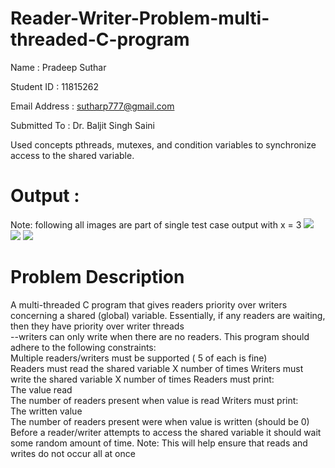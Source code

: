 # Reader-Writer-Problem-multi-threaded-C-program

Name           : Pradeep Suthar

Student ID     : 11815262

Email Address  : sutharp777@gmail.com

Submitted To   : Dr. Baljit Singh Saini


Used concepts
  pthreads, mutexes, and condition variables to synchronize access to the shared variable.

# Output :
Note: following all images are part of single test case output with x = 3
![](https://github.com/sutharp777/Reader-Writer-Problem-multi-threaded-C-program/blob/master/output1.png)
![](https://github.com/sutharp777/Reader-Writer-Problem-multi-threaded-C-program/blob/master/output2.png)
![](https://github.com/sutharp777/Reader-Writer-Problem-multi-threaded-C-program/blob/master/output3.png)

# Problem Description 

A multi-threaded C program that gives readers priority over writers concerning a shared (global) variable. Essentially, if any readers are waiting, then they have priority over writer threads  
--writers can only write when there are no readers. This program should adhere to the following constraints:  
Multiple readers/writers must be supported ( 5 of each is fine)  
Readers must read the shared variable X number of times 
Writers must write the shared variable X number of times Readers must print:  
  The value read  
  The number of readers present when value is read 
Writers must print:  
  The written value  
  The number of readers present were when value is written (should be 0)  
Before a reader/writer attempts to access the shared variable it should wait some random amount of time. 
Note: This will help ensure that reads and writes do not occur all at once  
